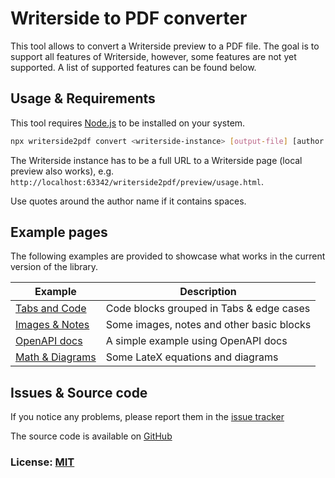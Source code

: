 # Writerside to PDF converter

This tool allows to convert a Writerside preview to a PDF file. The goal is to support all features of Writerside, however, some features are not yet supported. A list of supported features can be found below.

##  Usage & Requirements

This tool requires [Node.js](https://nodejs.org/en/) to be installed on your system.

```bash
npx writerside2pdf convert <writerside-instance> [output-file] [author name]
```

The Writerside instance has to be a full URL to a Writerside page (local preview also works), e.g. ```http://localhost:63342/writerside2pdf/preview/usage.html```.

Use quotes around the author name if it contains spaces.

## Example pages

The following examples are provided to showcase what works in the current version of the library.

| Example                             | Description                               |
|-------------------------------------|-------------------------------------------|
| [Tabs and Code](https://matteovalentini-at.github.io/writerside2pdf/tabs-and-code.html)   | Code blocks grouped in Tabs & edge cases  |
| [Images & Notes](https://matteovalentini-at.github.io/writerside2pdf/images-notes.html)   | Some images, notes and other basic blocks |
| [OpenAPI docs](https://matteovalentini-at.github.io/writerside2pdf/openapi-docs.html)     | A simple example using OpenAPI docs       |
| [Math & Diagrams](https://matteovalentini-at.github.io/writerside2pdf/math-diagrams.html) | Some LateX equations and diagrams         |

## Issues & Source code

If you notice any problems, please report them in the [issue tracker](https://github.com/MatteoValentini-AT/writerside2pdf/issues/)

The source code is available on [GitHub](https://github.com/MatteoValentini-AT/writerside2pdf)

### License: [MIT](LICENSE)
